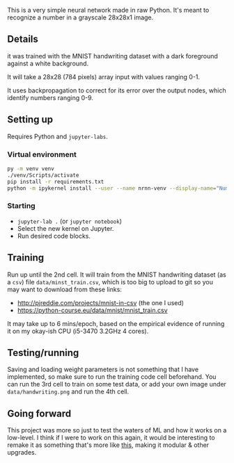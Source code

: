 This is a very simple neural network made in raw Python. It's meant to recognize a number in a grayscale 28x28x1 image.
## Details
it was trained with the MNIST handwriting dataset with a dark foreground against a white background.

It will take a 28x28 (784 pixels) array input with values ranging 0-1.

It uses backpropagation to correct for its error over the output nodes, which identify numbers ranging 0-9.
## Setting up
Requires Python and `jupyter-labs`.
### Virtual environment
```sh
py -m venv venv
./venv/Scripts/activate
pip install -r requirements.txt
python -m ipykernel install --user --name nrnn-venv --display-name="Number recognition NN"
```
### Starting
- `jupyter-lab .` (or `jupyter notebook`)
- Select the new kernel on Jupyter.
- Run desired code blocks.
## Training
Run up until the 2nd cell. It will train from the MNIST handwriting dataset (as a `csv`) file `data/minst_train.csv`, which is too big to upload to git so you may want to download from these links:
- http://pjreddie.com/projects/mnist-in-csv (the one I used)
- https://python-course.eu/data/mnist/mnist_train.csv

It may take up to 6 mins/epoch, based on the empirical evidence of running it on my okay-ish CPU (i5-3470 3.2GHz 4 cores).
## Testing/running
Saving and loading weight parameters is not something that I have implemented, so make sure to run the training code cell beforehand.
You can run the 3rd cell to train on some test data, or add your own image under `data/handwriting.png` and run the 4th cell.
## Going forward
This project was more so just to test the waters of ML and how it works on a low-level. I think if I were to work on this again, it would be interesting to remake it as something that's more like [this](https://towardsdatascience.com/math-neural-network-from-scratch-in-python-d6da9f29ce65?gi=bd0f27d1189b), making it modular & other upgrades.
